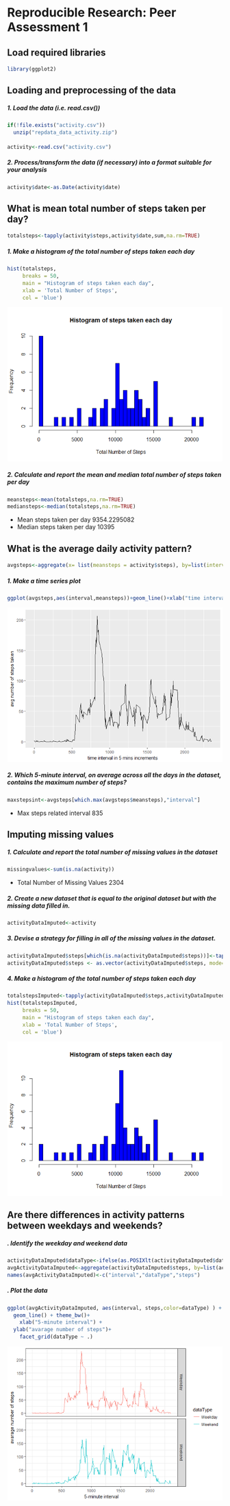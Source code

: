 # Reproducible Research: Peer Assessment 1

## Load required libraries


```r
library(ggplot2)
```

## Loading and preprocessing of the data
##### 1. Load the data (i.e. read.csv())


```r
if(!file.exists("activity.csv"))
  unzip("repdata_data_activity.zip")

activity<-read.csv("activity.csv")
```
##### 2. Process/transform the data (if necessary) into a format suitable for your analysis


```r
activity$date<-as.Date(activity$date)
```

## What is mean total number of steps taken per day?


```r
totalsteps<-tapply(activity$steps,activity$date,sum,na.rm=TRUE)
```

##### 1. Make a histogram of the total number of steps taken each day

```r
hist(totalsteps, 
     breaks = 50,
     main = "Histogram of steps taken each day",
     xlab = 'Total Number of Steps',
     col = 'blue')
```

![](PA1_files/figure-html/unnamed-chunk-5-1.png)<!-- -->

##### 2. Calculate and report the mean and median total number of steps taken per day

```r
meansteps<-mean(totalsteps,na.rm=TRUE)
mediansteps<-median(totalsteps,na.rm=TRUE)
```

* Mean steps taken per day 9354.2295082
* Median steps taken per day 10395

## What is the average daily activity pattern?

```r
avgsteps<-aggregate(x= list(meansteps = activity$steps), by=list(interval = activity$interval),FUN=mean,na.rm=TRUE)
```
##### 1. Make a time series plot

```r
ggplot(avgsteps,aes(interval,meansteps))+geom_line()+xlab("time interval in 5 mins increments")+ylab("avg number of steps taken")
```

![](PA1_files/figure-html/unnamed-chunk-8-1.png)<!-- -->

##### 2. Which 5-minute interval, on average across all the days in the dataset, contains the maximum number of steps?


```r
maxstepsint<-avgsteps[which.max(avgsteps$meansteps),"interval"]
```
* Max steps related interval 835

## Imputing missing values
##### 1. Calculate and report the total number of missing values in the dataset 

```r
missingvalues<-sum(is.na(activity))
```
* Total Number of Missing Values 2304

##### 2. Create a new dataset that is equal to the original dataset but with the missing data filled in.


```r
activityDataImputed<-activity
```
##### 3. Devise a strategy for filling in all of the missing values in the dataset.

```r
activityDataImputed$steps[which(is.na(activityDataImputed$steps))]<-tapply(activityDataImputed$steps,activityDataImputed$interval,mean,na.rm=TRUE,simplify = FALSE)
activityDataImputed$steps <- as.vector(activityDataImputed$steps, mode="numeric")
```
##### 4. Make a histogram of the total number of steps taken each day 

```r
totalstepsImputed<-tapply(activityDataImputed$steps,activityDataImputed$date,sum,na.rm=TRUE)
hist(totalstepsImputed, 
     breaks = 50,
     main = "Histogram of steps taken each day",
     xlab = 'Total Number of Steps',
     col = 'blue')
```

![](PA1_files/figure-html/unnamed-chunk-13-1.png)<!-- -->

## Are there differences in activity patterns between weekdays and weekends?
##### . Identify the weekday and weekend data

```r
activityDataImputed$dataType<-ifelse(as.POSIXlt(activityDataImputed$date)$wday %in% c(0,6),'Weekend','Weekday')
avgActivityDataImputed<-aggregate(activityDataImputed$steps, by=list(activityDataImputed$interval,activityDataImputed$dataType),mean)
names(avgActivityDataImputed)<-c("interval","dataType","steps")
```
##### . Plot the data


```r
ggplot(avgActivityDataImputed, aes(interval, steps,color=dataType) ) + 
  geom_line() + theme_bw()+
    xlab("5-minute interval") + 
  ylab("avarage number of steps")+
    facet_grid(dataType ~ .) 
```

![](PA1_files/figure-html/unnamed-chunk-15-1.png)<!-- -->
